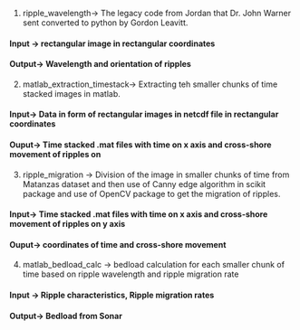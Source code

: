 1. ripple_wavelength-> The legacy code from Jordan that Dr. John Warner sent converted
to python by Gordon Leavitt.

#### Input -> rectangular image in rectangular coordinates
#### Output-> Wavelength and orientation of ripples

2. matlab_extraction_timestack-> Extracting teh smaller chunks of time stacked images in matlab. 
#### Input-> Data in form of rectangular images in netcdf file in rectangular coordinates
#### Ouput-> Time stacked .mat files with time on x axis and cross-shore movement of ripples on 

3. ripple_migration -> Division of the image in smaller chunks of time from Matanzas dataset
and then use of Canny edge algorithm in scikit package and use of OpenCV package to get the
migration of ripples. 
#### Input-> Time stacked .mat files with time on x axis and cross-shore movement of ripples on y axis
#### Ouput-> coordinates of time and cross-shore movement 

4. matlab_bedload_calc -> bedload calculation for each smaller chunk of time based on 
ripple wavelength and ripple migration rate 
#### Input -> Ripple characteristics, Ripple migration rates 
#### Output-> Bedload from Sonar 
